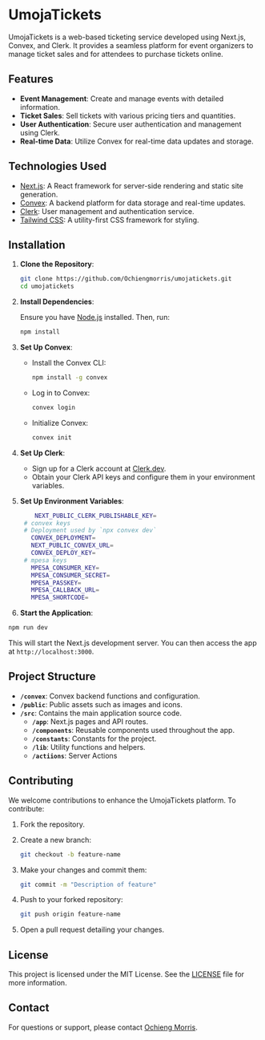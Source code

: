 # UmojaTickets

UmojaTickets is a web-based ticketing service developed using Next.js, Convex, and Clerk. It provides a seamless platform for event organizers to manage ticket sales and for attendees to purchase tickets online.

## Features

- **Event Management**: Create and manage events with detailed information.
- **Ticket Sales**: Sell tickets with various pricing tiers and quantities.
- **User Authentication**: Secure user authentication and management using Clerk.
- **Real-time Data**: Utilize Convex for real-time data updates and storage.

## Technologies Used

- [Next.js](https://nextjs.org/): A React framework for server-side rendering and static site generation.
- [Convex](https://convex.dev/): A backend platform for data storage and real-time updates.
- [Clerk](https://clerk.dev/): User management and authentication service.
- [Tailwind CSS](https://tailwindcss.com/): A utility-first CSS framework for styling.

## Installation

1. **Clone the Repository**:

   ```bash
   git clone https://github.com/Ochiengmorris/umojatickets.git
   cd umojatickets
   ```

2. **Install Dependencies**:

   Ensure you have [Node.js](https://nodejs.org/) installed. Then, run:

   ```bash
   npm install
   ```

3. **Set Up Convex**:

   - Install the Convex CLI:

     ```bash
     npm install -g convex
     ```

   - Log in to Convex:

     ```bash
     convex login
     ```

   - Initialize Convex:

     ```bash
     convex init
     ```

4. **Set Up Clerk**:

   - Sign up for a Clerk account at [Clerk.dev](https://clerk.dev/).
   - Obtain your Clerk API keys and configure them in your environment variables.

5. **Set Up Environment Variables**:

   ```bash
       NEXT_PUBLIC_CLERK_PUBLISHABLE_KEY=
    # convex keys
    # Deployment used by `npx convex dev`
      CONVEX_DEPLOYMENT=
      NEXT_PUBLIC_CONVEX_URL=
      CONVEX_DEPLOY_KEY=
    # mpesa keys
      MPESA_CONSUMER_KEY=
      MPESA_CONSUMER_SECRET=
      MPESA_PASSKEY=
      MPESA_CALLBACK_URL=
      MPESA_SHORTCODE=
   ```

6. **Start the Application**:

```bash
npm run dev
```

This will start the Next.js development server. You can then access the app at `http://localhost:3000`.

## Project Structure

- **`/convex`**: Convex backend functions and configuration.
- **`/public`**: Public assets such as images and icons.
- **`/src`**: Contains the main application source code.
  - **`/app`**: Next.js pages and API routes.
  - **`/components`**: Reusable components used throughout the app.
  - **`/constants`**: Constants for the project.
  - **`/lib`**: Utility functions and helpers.
  - **`/actiions`**: Server Actions

## Contributing

We welcome contributions to enhance the UmojaTickets platform. To contribute:

1. Fork the repository.
2. Create a new branch:

   ```bash
   git checkout -b feature-name
   ```

3. Make your changes and commit them:

   ```bash
   git commit -m "Description of feature"
   ```

4. Push to your forked repository:

   ```bash
   git push origin feature-name
   ```

5. Open a pull request detailing your changes.

## License

This project is licensed under the MIT License. See the [LICENSE](LICENSE) file for more information.

## Contact

For questions or support, please contact [Ochieng Morris](mailto:ochiengmorris@example.com).
